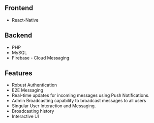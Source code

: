 ## Frontend

- React-Native
## Backend

- PHP
- MySQL
- Firebase - Cloud Messaging
## Features

- Robust Authentication
- E2E Messaging
- Real-time updates for incoming messages using Push Notifications.
- Admin Broadcasting capability to broadcast messages to all users
- Singular User Interaction and Messaging.
- Broadcasting history 
- Interactive UI
  

